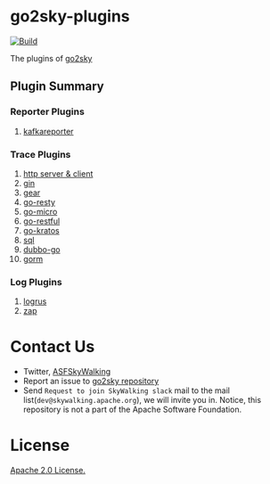 # go2sky-plugins

[![Build](https://github.com/powerapm/go2sky-plugins/workflows/Build/badge.svg?branch=master)](https://github.com/powerapm/go2sky-plugins/actions?query=branch%3Amaster+event%3Apush+workflow%3ABuild)

The plugins of [go2sky](https://github.com/powerapm/go2sky)

## Plugin Summary

### Reporter Plugins

1. [kafkareporter](kafkareporter/README.md)

### Trace Plugins

1. [http server & client](http/README.md)
1. [gin](gin/README.md)
1. [gear](gear/README.md)
1. [go-resty](resty/README.md)
1. [go-micro](micro/README.md)
1. [go-restful](go-restful/README.md)
1. [go-kratos](kratos/README.md)
1. [sql](sql/README.md)
1. [dubbo-go](dubbo-go/README.md)
1. [gorm](gorm/README.md)

### Log Plugins

1. [logrus](logrus/README.md)
1. [zap](zap/README.md)

# Contact Us
* Twitter, [ASFSkyWalking](https://twitter.com/ASFSkyWalking)
* Report an issue to [go2sky repository](https://github.com/powerapm/go2sky/issues)
* Send `Request to join SkyWalking slack` mail to the mail list(`dev@skywalking.apache.org`), we will invite you in. Notice, this repository is not a part of the Apache Software Foundation. 

# License
[Apache 2.0 License.](LICENSE)
